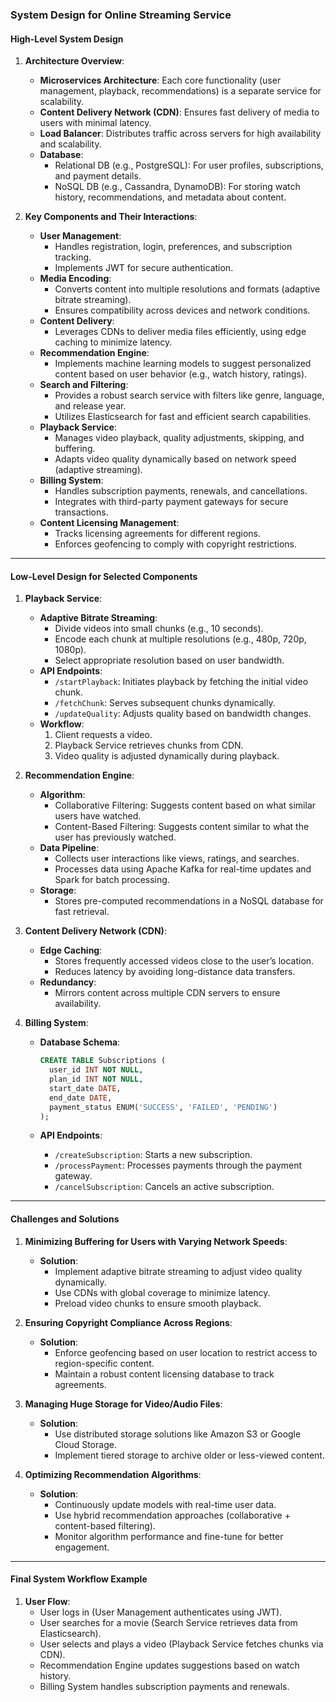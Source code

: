 ### **System Design for Online Streaming Service**

#### **High-Level System Design**

1.  **Architecture Overview**:
    
    -   **Microservices Architecture**: Each core functionality (user management, playback, recommendations) is a separate service for scalability.
    -   **Content Delivery Network (CDN)**: Ensures fast delivery of media to users with minimal latency.
    -   **Load Balancer**: Distributes traffic across servers for high availability and scalability.
    -   **Database**:
        -   Relational DB (e.g., PostgreSQL): For user profiles, subscriptions, and payment details.
        -   NoSQL DB (e.g., Cassandra, DynamoDB): For storing watch history, recommendations, and metadata about content.
2.  **Key Components and Their Interactions**:
    
    -   **User Management**:
        -   Handles registration, login, preferences, and subscription tracking.
        -   Implements JWT for secure authentication.
    -   **Media Encoding**:
        -   Converts content into multiple resolutions and formats (adaptive bitrate streaming).
        -   Ensures compatibility across devices and network conditions.
    -   **Content Delivery**:
        -   Leverages CDNs to deliver media files efficiently, using edge caching to minimize latency.
    -   **Recommendation Engine**:
        -   Implements machine learning models to suggest personalized content based on user behavior (e.g., watch history, ratings).
    -   **Search and Filtering**:
        -   Provides a robust search service with filters like genre, language, and release year.
        -   Utilizes Elasticsearch for fast and efficient search capabilities.
    -   **Playback Service**:
        -   Manages video playback, quality adjustments, skipping, and buffering.
        -   Adapts video quality dynamically based on network speed (adaptive streaming).
    -   **Billing System**:
        -   Handles subscription payments, renewals, and cancellations.
        -   Integrates with third-party payment gateways for secure transactions.
    -   **Content Licensing Management**:
        -   Tracks licensing agreements for different regions.
        -   Enforces geofencing to comply with copyright restrictions.

----------

#### **Low-Level Design for Selected Components**

1.  **Playback Service**:
    
    -   **Adaptive Bitrate Streaming**:
        -   Divide videos into small chunks (e.g., 10 seconds).
        -   Encode each chunk at multiple resolutions (e.g., 480p, 720p, 1080p).
        -   Select appropriate resolution based on user bandwidth.
    -   **API Endpoints**:
        -   `/startPlayback`: Initiates playback by fetching the initial video chunk.
        -   `/fetchChunk`: Serves subsequent chunks dynamically.
        -   `/updateQuality`: Adjusts quality based on bandwidth changes.
    -   **Workflow**:
        1.  Client requests a video.
        2.  Playback Service retrieves chunks from CDN.
        3.  Video quality is adjusted dynamically during playback.
2.  **Recommendation Engine**:
    
    -   **Algorithm**:
        -   Collaborative Filtering: Suggests content based on what similar users have watched.
        -   Content-Based Filtering: Suggests content similar to what the user has previously watched.
    -   **Data Pipeline**:
        -   Collects user interactions like views, ratings, and searches.
        -   Processes data using Apache Kafka for real-time updates and Spark for batch processing.
    -   **Storage**:
        -   Stores pre-computed recommendations in a NoSQL database for fast retrieval.
3.  **Content Delivery Network (CDN)**:
    
    -   **Edge Caching**:
        -   Stores frequently accessed videos close to the user’s location.
        -   Reduces latency by avoiding long-distance data transfers.
    -   **Redundancy**:
        -   Mirrors content across multiple CDN servers to ensure availability.
4.  **Billing System**:
    
    -   **Database Schema**:
        
        ```sql
        CREATE TABLE Subscriptions (
          user_id INT NOT NULL,
          plan_id INT NOT NULL,
          start_date DATE,
          end_date DATE,
          payment_status ENUM('SUCCESS', 'FAILED', 'PENDING')
        );
        ```
        
    -   **API Endpoints**:
        -   `/createSubscription`: Starts a new subscription.
        -   `/processPayment`: Processes payments through the payment gateway.
        -   `/cancelSubscription`: Cancels an active subscription.

----------

#### **Challenges and Solutions**

1.  **Minimizing Buffering for Users with Varying Network Speeds**:
    
    -   **Solution**:
        -   Implement adaptive bitrate streaming to adjust video quality dynamically.
        -   Use CDNs with global coverage to minimize latency.
        -   Preload video chunks to ensure smooth playback.
2.  **Ensuring Copyright Compliance Across Regions**:
    
    -   **Solution**:
        -   Enforce geofencing based on user location to restrict access to region-specific content.
        -   Maintain a robust content licensing database to track agreements.
3.  **Managing Huge Storage for Video/Audio Files**:
    
    -   **Solution**:
        -   Use distributed storage solutions like Amazon S3 or Google Cloud Storage.
        -   Implement tiered storage to archive older or less-viewed content.
4.  **Optimizing Recommendation Algorithms**:
    
    -   **Solution**:
        -   Continuously update models with real-time user data.
        -   Use hybrid recommendation approaches (collaborative + content-based filtering).
        -   Monitor algorithm performance and fine-tune for better engagement.

----------

#### **Final System Workflow Example**

1.  **User Flow**:
    -   User logs in (User Management authenticates using JWT).
    -   User searches for a movie (Search Service retrieves data from Elasticsearch).
    -   User selects and plays a video (Playback Service fetches chunks via CDN).
    -   Recommendation Engine updates suggestions based on watch history.
    -   Billing System handles subscription payments and renewals.